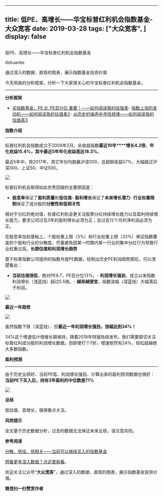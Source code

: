 
---
title:   低PE、高增长——华宝标普红利机会指数基金-大众宽客
date: 2019-03-28
tags: ["大众宽客", ]
display: false
---


## 



低PE、高增长——华宝标普红利机会指数基金




dzkuanke




通过深入的数据、直观的图表，展示指数基金投资价值


今天用我的分析框架，分析一下大家很关心的华宝标普红利机会指数基金。

****

**分析框架**
- [买指数基金，PE 比 PE百分位 重要！——如何阅读我的估值表](http://mp.weixin.qq.com/s?__biz=MzAwMTc1MDcwNw==&amp;mid=2648274046&amp;idx=1&amp;sn=c5b3ae458221b68cb9aa22a86f8761fd&amp;chksm=82f937a2b58ebeb48e87dafe80761eb9e34b9bd43846075bf41a5542ba98e1437c4c83989fab&amp;scene=21#wechat_redirect)- [指数上涨的发动机——如何阅读我的估值表2](http://mp.weixin.qq.com/s?__biz=MzAwMTc1MDcwNw==&amp;mid=2648274089&amp;idx=1&amp;sn=65aa9059d4b86b861476521b1d9ad3a9&amp;chksm=82f93775b58ebe63c296c5b83a84eb6fa758ca732fb6c6c9e814293719ad911a8b74d09690af&amp;scene=21#wechat_redirect)- [从历史的噪声中寻找规律——如何阅读我的估值表3](http://mp.weixin.qq.com/s?__biz=MzAwMTc1MDcwNw==&amp;mid=2648274090&amp;idx=1&amp;sn=282666d9d832052ac6230685fa2f36aa&amp;chksm=82f93776b58ebe60e7d4675b37deaf3b4fe5fb6bfcf0ab65004aa5983e12dbeaa8418fb098e1&amp;scene=21#wechat_redirect)




**指数介绍**

****

标普红利机会指数成立于2009年2月，全收益指数**最近10年****增长4.2倍**，**年化收益15.4%，其中最近5年年化收益高达18.3%**。



最近5年中，除2017年，其它年份均跑赢沪深300，总超额收益57%，大幅超过沪深300、上证50、中证500。

<img class="rich_pages" data-copyright="0" data-ratio="0.24953789279112754" data-s="300,640" src="https://mmbiz.qpic.cn/mmbiz_png/PKw3FQPmhIhFoSYWctalhRiaIfo7vqqaV5hs3kqp9kQbemnaa8WMa7YfvAGIdicaWCMEtMY2UmTGuQgYj9ek9Qgw/640?wx_fmt=png" data-type="png" data-w="1082" style=""/>



标普红利机会取得如此优秀回报的主要原因是：
- **股息率**保证了**盈利质量**和**低估值**- **盈利增长**保证了**未来增长潜力**- **行业权重限制**保证了成分股的**分散性和低相关性**


相对于分红的绝对值，标普红利机会更关注股票分红持续增长能力以及盈利持续增长能力，要求公司过去3年的盈利增长必须为正；且过去12个月的净利润必须为正。



在股息率加权基础上，个股权重上限<h-char unicode="ff08" class="biaodian cjk bd-open bd-jiya"><h-inner>（</h-inner></h-char>3%<h-char unicode="ff09" class="biaodian cjk bd-close bd-end bd-jiya"><h-inner>）</h-inner></h-char>和行业权重上限<h-char unicode="ff08" class="biaodian cjk bd-open bd-jiya"><h-inner>（</h-inner></h-char>33%<h-char unicode="ff09" class="biaodian cjk bd-close bd-end bd-jiya"><h-inner>）</h-inner></h-char>保证指数覆盖的个股和行业的分散度<h-char unicode="ff0c" class="biaodian cjk bd-end bd-cop bd-hangable bd-jiya"><h-inner>，</h-inner></h-char>尽量避免因某一时期内某一行业的集中分红行为导致行业权重过高。**长期估值和利润增长趋势**



基于标普指数公司提供的指数月度PE数据，绘制出历史PE利润趋势图后，可以清楚看出：
- **当前估值很低**，绝对PE9.7，PE百分位13%。- **利润增长强劲**，成立以来指数利润增长（浅蓝线）超过5.5倍。- **越来越便宜**，指数涨幅（深蓝线）大幅落后于利润。
<img class="rich_pages" data-copyright="0" data-ratio="0.6" data-s="300,640" src="https://mmbiz.qpic.cn/mmbiz_png/PKw3FQPmhIhFoSYWctalhRiaIfo7vqqaVvhvzw379DJOrRUHIb2twMXpFibDy7XiaXaIXH8vDibMFb7nsZDzm4icHnA/640?wx_fmt=png" data-type="png" data-w="1200" style=""/>



**最近一年趋势**

**<img class="rich_pages" data-copyright="0" data-ratio="0.6" data-s="300,640" src="https://mmbiz.qpic.cn/mmbiz_png/PKw3FQPmhIhFoSYWctalhRiaIfo7vqqaV3MhRWOHA5OOIo49865wB4LmnKKOoC3HnjvdNm9TTRGVvXNAd7via80g/640?wx_fmt=png" data-type="png" data-w="1200" style="text-align: center;white-space: normal;"/>**

虽然指数下跌（深蓝线），但**最近一年利润增长强劲，涨幅达到34%！**



34%这个增速估计很难长期保持，随着2018年财报陆续发布，我们需要密切关注标普红利成分股的利润增长数据。但即使打个7折，增速依然有24%，轻松超越绝大多数指数。





**盈利预测**

****

由于历史业绩好、当前PE低、利润增长强劲，计算出来的盈利预测数据也很好：**当前PE下买入后，持有3年盈利的中位数是71%**

<img class="rich_pages" data-copyright="0" data-ratio="0.6" data-s="300,640" src="https://mmbiz.qpic.cn/mmbiz_png/PKw3FQPmhIhFoSYWctalhRiaIfo7vqqaVFiclv6WVzwlkUeebbIvHVCD3SK2NKZj5XcUicCq2D8iaIoDxNm1rpgdLA/640?wx_fmt=png" data-type="png" data-w="1200" style=""/>



**总结**

低估值、高增长，值得重点关注。



**风险提示**

全文基于历史数据分析，过去的数据无法保证未来业绩，请注意风险。



**参考阅读**

[分散、低估、低相关——当前可以继续买入的指数基金](http://mp.weixin.qq.com/s?__biz=MzAwMTc1MDcwNw==&amp;mid=2648274039&amp;idx=1&amp;sn=45e4c11a9f08a665e13b2ad7cec9f6ad&amp;chksm=82f937abb58ebebde19bb430165493e947dd185305273bd5e0515b108ce588f6282e348e64a2&amp;scene=21#wechat_redirect)







[想看更多深入数据？点这里偷看]()。



欢迎关注公众号“**大众宽客**”，通过深入的数据、直观的图表，展示指数基金投资价值。


**微信扫一扫赞赏作者**













